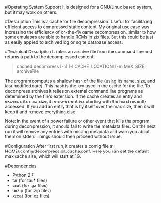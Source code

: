 #Operating System Support
It is designed for a GNU/Linux based system, but it may work on others.

#Description
This is a cache for file decompression. Useful for facilitating efficient access to compressed static content. My original use case was increasing the efficiency of on-the-fly game decompression, similar to how some emulators are able to handle ROMs in zip files. But this could be just as easily applied to archived log or sqlite database access. 

#Technical Description
It takes an archive file from the command line and returns a path to the decompressed content:
>cached_decompress [-h] [-l CACHE_LOCATION] [-m MAX_SIZE] archiveFile

The program computes a shallow hash of the file (using its name, size, and last modified date). This hash is the key used in the cache for the file. To decompress archives it relies on external command line programs as determined by the file's extension. If the cache creates an entry and exceeds its max size, it removes entries starting with the least recently accessed. If you add an entry that is by itself over the max size, then it will keep it and remove everything else.

Note: In the event of a power failure or other event that kills the program during decompression, it should fail to write the metadata files. On the next run it will remove any entries with missing metadata and warn you about them on stderr. Things should then proceed without issue.

#Configuration
After first run, it creates a config file at HOME/.config/decompression_cache.conf. Here you can set the default max cache size, which will start at 1G.

#Dependencies
- Python 2.7
- tar (for tar.* files)
- zcat (for .gz files)
- unzip (for .zip files)
- xzcat (for .xz files)